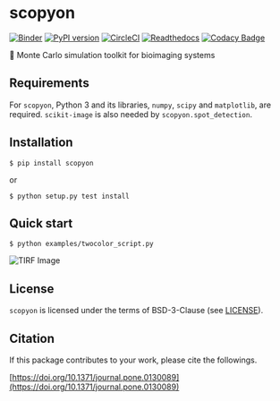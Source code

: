 scopyon
=======

[![Binder](https://mybinder.org/badge_logo.svg)](https://mybinder.org/v2/gh/ecell/scopyon/master)
[![PyPI version](https://badge.fury.io/py/scopyon.svg)](https://badge.fury.io/py/scopyon)
[![CircleCI](https://circleci.com/gh/ecell/scopyon.svg?style=svg)](https://circleci.com/gh/ecell/scopyon)
[![Readthedocs](https://readthedocs.org/projects/scopyon/badge/)](http://scopyon.readthedocs.io/)
[![Codacy Badge](https://api.codacy.com/project/badge/Grade/ca714025c04b456dbaa036e0275cb603)](https://www.codacy.com/app/ecell/scopyon?utm_source=github.com&amp;utm_medium=referral&amp;utm_content=ecell/scopyon&amp;utm_campaign=Badge_Grade)

:microscope: Monte Carlo simulation toolkit for bioimaging systems

Requirements
------------

For `scopyon`, Python 3 and its libraries, `numpy`, `scipy` and `matplotlib`, are required. `scikit-image` is also needed by `scopyon.spot_detection`.

Installation
------------

```shell-session
$ pip install scopyon
```

or

```shell-session
$ python setup.py test install
```

Quick start
-----------

```shell-session
$ python examples/twocolor_script.py
```

![TIRF Image](https://github.com/ecell/scopyon/raw/master/examples/data/outputs_tirf/twocolor_0000000.png)

License
-------

`scopyon` is licensed under the terms of BSD-3-Clause (see [LICENSE](/LICENSE)).

Citation
--------

If this package contributes to your work, please cite the followings.

[https://doi.org/10.1371/journal.pone.0130089](https://doi.org/10.1371/journal.pone.0130089)
